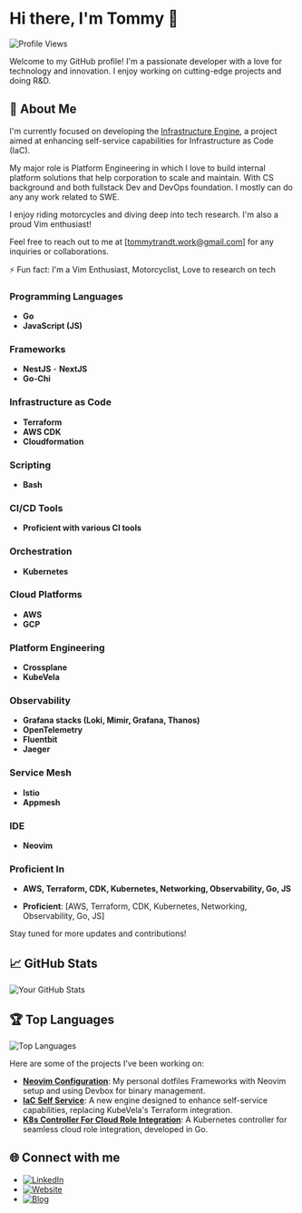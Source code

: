 # Hi there, I'm Tommy 👋

![Profile Views](https://komarev.com/ghpvc/?username=craftaholic&color=blue)

Welcome to my GitHub profile! I'm a passionate developer with a love for technology and innovation. I enjoy working on cutting-edge projects and doing R&D.

## 📌 About Me
I'm currently focused on developing the [Infrastructure Engine](https://github.com/craftaholic/infrastructure-engine), a project aimed at enhancing self-service capabilities for Infrastructure as Code (IaC). 

My major role is Platform Engineering in which I love to build internal platform solutions that help corporation to scale and maintain. With CS background and
both fullstack Dev and DevOps foundation. I mostly can do any any work related to SWE.

I enjoy riding motorcycles and diving deep into tech research. I'm also a proud Vim enthusiast!

Feel free to reach out to me at [tommytrandt.work@gmail.com] for any inquiries or collaborations.

⚡ Fun fact: I'm a Vim Enthusiast, Motorcyclist, Love to research on tech

### Programming Languages
- **Go**
- **JavaScript (JS)**

### Frameworks
- **NestJS** - **NextJS**
- **Go-Chi**

### Infrastructure as Code
- **Terraform**
- **AWS CDK**
- **Cloudformation**

### Scripting
- **Bash**

### CI/CD Tools
- **Proficient with various CI tools**

### Orchestration
- **Kubernetes**

### Cloud Platforms
- **AWS**
- **GCP**

### Platform Engineering
- **Crossplane**
- **KubeVela**

### Observability
- **Grafana stacks (Loki, Mimir, Grafana, Thanos)**
- **OpenTelemetry**
- **Fluentbit**
- **Jaeger**

### Service Mesh
- **Istio**
- **Appmesh**

### IDE
- **Neovim**

### Proficient In
- **AWS, Terraform, CDK, Kubernetes, Networking, Observability, Go, JS**

- **Proficient**: [AWS, Terraform, CDK, Kubernetes, Networking, Observability, Go, JS]

Stay tuned for more updates and contributions!

## 📈 GitHub Stats

![Your GitHub Stats](https://github-readme-stats.vercel.app/api?username=craftaholic&show_icons=true&theme=radical)

## 🏆 Top Languages

![Top Languages](https://github-readme-stats.vercel.app/api/top-langs/?username=craftaholic&layout=compact&theme=radical)

<!-- ## 📝 Recent Activity -->

<!--START_SECTION:activity-->
Here are some of the projects I've been working on:

- **[Neovim Configuration](https://github.com/dev2die/dotfiles)**: My personal dotfiles Frameworks with Neovim setup and using Devbox for binary management.
- **[IaC Self Service](https://github.com/craftaholic/infrastructure-engine)**: A new engine designed to enhance self-service capabilities, replacing KubeVela's Terraform integration.
- **[K8s Controller For Cloud Role Integration](https://github.com/craftaholic/k8s-pod-identity-controller)**: A Kubernetes controller for seamless cloud role integration, developed in Go.

## 🌐 Connect with me

- [![LinkedIn](https://img.shields.io/badge/LinkedIn-%230077B5.svg?&style=for-the-badge&logo=linkedin&logoColor=white)](https://www.linkedin.com/in/tranthangportfolio/)
- [![Website](https://img.shields.io/badge/Website-%233b5998.svg?&style=for-the-badge&logo=google-chrome&logoColor=white)](https://tommytran.me)
- [![Blog](https://img.shields.io/badge/Website-%233b5998.svg?&style=for-the-badge&logo=google-chrome&logoColor=white)](https://blog.tommytran.me)

<!-- ## ☕ Support -->

<!-- If you like my work, consider buying me a coffee! -->

<!-- [![Buy Me A Coffee](https://img.shields.io/badge/-Buy%20Me%20A%20Coffee-orange?style=flat&logo=buy-me-a-coffee)](https://buymeacoffee.com/imtommy) -->
